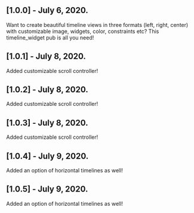 ## [1.0.0] - July 6, 2020.

Want to create beautiful timeline views in three formats (left, right, center) with customizable image, widgets, color, constraints etc? This timeline_widget pub is all you need!

## [1.0.1] - July 8, 2020.

Added customizable scroll controller!

## [1.0.2] - July 8, 2020.

Added customizable scroll controller!

## [1.0.3] - July 8, 2020.

Added customizable scroll controller!

## [1.0.4] - July 9, 2020.

Added an option of horizontal timelines as well!

## [1.0.5] - July 9, 2020.

Added an option of horizontal timelines as well!